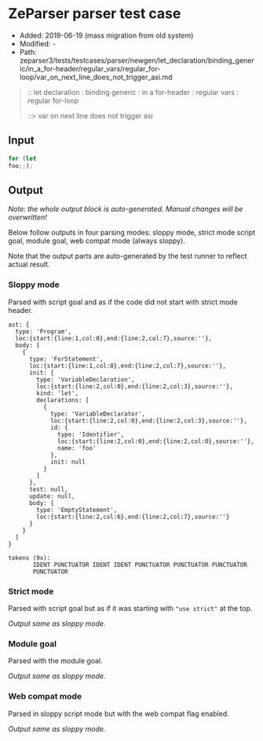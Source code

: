# ZeParser parser test case

- Added: 2019-06-19 (mass migration from old system)
- Modified: -
- Path: zeparser3/tests/testcases/parser/newgen/let_declaration/binding_generic/in_a_for-header/regular_vars/regular_for-loop/var_on_next_line_does_not_trigger_asi.md

> :: let declaration : binding generic : in a for-header : regular vars : regular for-loop
>
> ::> var on next line does not trigger asi

## Input

`````js
for (let
foo;;);
`````

## Output

_Note: the whole output block is auto-generated. Manual changes will be overwritten!_

Below follow outputs in four parsing modes: sloppy mode, strict mode script goal, module goal, web compat mode (always sloppy).

Note that the output parts are auto-generated by the test runner to reflect actual result.

### Sloppy mode

Parsed with script goal and as if the code did not start with strict mode header.

`````
ast: {
  type: 'Program',
  loc:{start:{line:1,col:0},end:{line:2,col:7},source:''},
  body: [
    {
      type: 'ForStatement',
      loc:{start:{line:1,col:0},end:{line:2,col:7},source:''},
      init: {
        type: 'VariableDeclaration',
        loc:{start:{line:2,col:0},end:{line:2,col:3},source:''},
        kind: 'let',
        declarations: [
          {
            type: 'VariableDeclarator',
            loc:{start:{line:2,col:0},end:{line:2,col:3},source:''},
            id: {
              type: 'Identifier',
              loc:{start:{line:2,col:0},end:{line:2,col:0},source:''},
              name: 'foo'
            },
            init: null
          }
        ]
      },
      test: null,
      update: null,
      body: {
        type: 'EmptyStatement',
        loc:{start:{line:2,col:6},end:{line:2,col:7},source:''}
      }
    }
  ]
}

tokens (9x):
       IDENT PUNCTUATOR IDENT IDENT PUNCTUATOR PUNCTUATOR PUNCTUATOR
       PUNCTUATOR
`````

### Strict mode

Parsed with script goal but as if it was starting with `"use strict"` at the top.

_Output same as sloppy mode._

### Module goal

Parsed with the module goal.

_Output same as sloppy mode._

### Web compat mode

Parsed in sloppy script mode but with the web compat flag enabled.

_Output same as sloppy mode._

